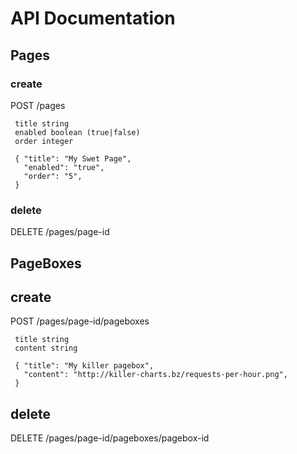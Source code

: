 # API Documentation

## Pages

### create

POST /pages

     title string
     enabled boolean (true|false)
     order integer

     { "title": "My Swet Page",
       "enabled": "true",
       "order": "5",
     }

### delete

DELETE /pages/page-id

## PageBoxes

## create

POST /pages/page-id/pageboxes

     title string
     content string
     
     { "title": "My killer pagebox",
       "content": "http://killer-charts.bz/requests-per-hour.png",
     }

## delete

DELETE /pages/page-id/pageboxes/pagebox-id
